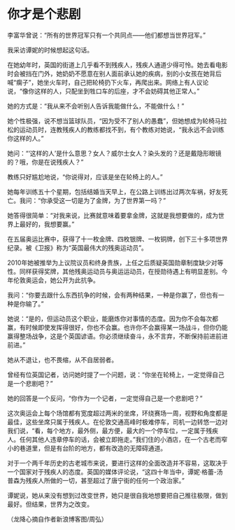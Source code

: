 # 你才是个悲剧

李富华曾说：“所有的世界冠军只有一个共同点——他们都想当世界冠军。”

我采访谭妮的时候想起这句话。

在她幼年时，英国的街道上几乎看不到残疾人，残疾人通道少得可怜。她去看电影时会被挡在门外，她奶奶不愿意在别人面前承认她的疾病，别的小女孩在她背后喊“瘸子”，她坐火车时，自己把轮椅扔下火车，再爬出来。网络上有人议论说，“像你这样的人，只配坐到牲口车的后座，才不会妨碍其他正常人。”

她的方式是：“我从来不会听别人告诉我能做什么，不能做什么！”

她个性极强，说不想当篮球队员，“因为受不了别人的愚蠢”，但她想成为轮椅马拉松的运动员时，连教残疾人的教练都找不到，有个教练对她说，“我永远不会训练你这样的人。”

她问：“‘这样的人’是什么意思？女人？威尔士女人？染头发的？还是戴隐形眼镜的？哦，你是在说残疾人？”

教练只好尴尬地说，“你说得对，应该是坐在轮椅上的人。”

她每年训练五十个星期，包括结婚当天早上，在公路上训练出过两次车祸，好友死亡。我问：“你承受这一切是为了金牌，为了世界第一吗？”

她答得很简单：“对我来说，比赛就意味着要拿金牌，这就是我想要做的，成为世界上最好的，我想要赢。”

在五届奥运比赛中，获得了十一枚金牌、四枚银牌、一枚铜牌，创下三十多项世界纪录。被《卫报》称为“英国最伟大的残奥运动员”。

2010年她被推举为上议院议员和终身贵族，上任之后质疑英国勋章制度缺少对等性。同样获得奖牌，其他残奥运动员与奥运运动员，在授勋待遇上有明显差别。今年伦敦奥运会，她公开为此抗争。

我问：“你要去跟什么东西抗争的时候，会有两种结果，一种是你赢了，但也有一种是你输了。”

她说：“是的，但运动员这个职业，能磨炼你对事情的态度。因为你不会每次都赢，有时候即使发挥得很好，你也不会赢。也许你不会赢得某一场战斗，但你仍能赢得整场战争，这是个英国谚语。你必须继续奋斗，永不言弃，不断保持前进前进前进。”

她从不退让，也不畏缩，从不自居弱者。

曾经有位英国记者，访问她时提了一个问题，说：“你坐在轮椅上，一定觉得自己是一个悲剧吧？”

她的回答是一个反问，“你作为一个记者，一定觉得自己是一个悲剧吧？”

这次奥运会上每个场馆都有宽度超过两米的坐席，环绕赛场一周，视野和角度都是最佳，这些坐席只属于残疾人。在伦敦交通高峰时极难停车，司机一边转悠一边对我们说，“看，每个地方，最外侧，最方便，最大的一个停车位，一定属于残疾人。任何其他人违章停车的话，会被立即拖走。”我们住的小酒店，在一个古老而窄小的巷道里，但是有台阶的地方，都有改造的无障碍通道。

对于一个两千年历史的古老城市来说，要进行这样的全面改造并不容易，这取决于一个国家对于残疾人的态度。英国的媒体评论说，“这四十年当中，谭妮·格蕾-汤普森为残疾人所做的一切，甚至超过了唐宁街的任何一个政治家。”

谭妮说，她从来没有想到过改变世界，她只是很自我地想要把自己推往极限，做到最好。但结果，世界为之改变。

（龙降心摘自作者新浪博客图/周弘）